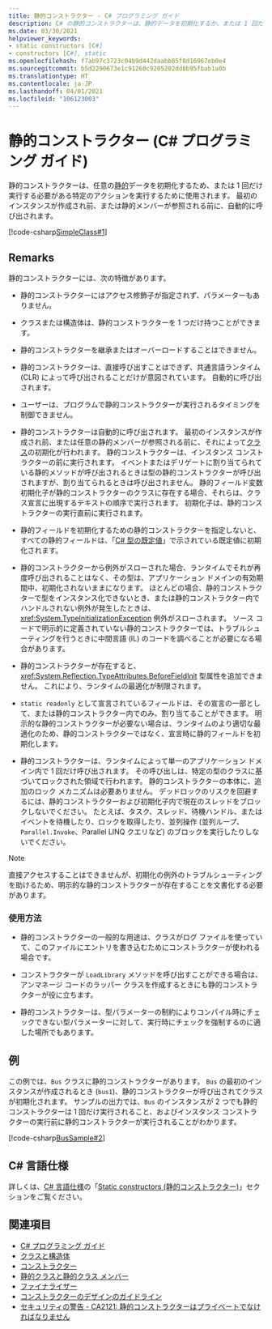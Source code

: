 ```yaml
---
title: 静的コンストラクター - C# プログラミング ガイド
description: C# の静的コンストラクターは、静的データを初期化するか、または 1 回だけ実行されるアクションを実行します。 それは、最初のインスタンスが作成される前、または静的メンバーが参照される前に実行されます。
ms.date: 03/30/2021
helpviewer_keywords:
- static constructors [C#]
- constructors [C#], static
ms.openlocfilehash: f7ab97c3723c04b9d442daabb85f8d16967eb0e4
ms.sourcegitcommit: b5d2290673e1c91260c9205202dd8b95fbab1a0b
ms.translationtype: HT
ms.contentlocale: ja-JP
ms.lasthandoff: 04/01/2021
ms.locfileid: "106123003"
---
```

# <a name="static-constructors-c-programming-guide"></a>静的コンストラクター (C# プログラミング ガイド)

静的コンストラクターは、任意の[静的](../../language-reference/keywords/static.md)データを初期化するため、または 1 回だけ実行する必要がある特定のアクションを実行するために使用されます。 最初のインスタンスが作成され前、または静的メンバーが参照される前に、自動的に呼び出されます。  
  
 [!code-csharp[SimpleClass#1](snippets/static-constructors/Program.cs#1)]

## <a name="remarks"></a>Remarks

静的コンストラクターには、次の特徴があります。  
  
- 静的コンストラクターにはアクセス修飾子が指定されず、パラメーターもありません。  

- クラスまたは構造体は、静的コンストラクターを 1 つだけ持つことができます。

- 静的コンストラクターを継承またはオーバーロードすることはできません。

- 静的コンストラクターは、直接呼び出すことはできず、共通言語ランタイム (CLR) によって呼び出されることだけが意図されています。 自動的に呼び出されます。

- ユーザーは、プログラムで静的コンストラクターが実行されるタイミングを制御できません。
  
- 静的コンストラクターは自動的に呼び出されます。 最初のインスタンスが作成され前、または任意の静的メンバーが参照される前に、それによって[クラス](../../language-reference/keywords/class.md)の初期化が行われます。 静的コンストラクターは、インスタンス コンストラクターの前に実行されます。 イベントまたはデリゲートに割り当てられている静的メソッドが呼び出されるときは型の静的コンストラクターが呼び出されますが、割り当てられるときは呼び出されません。 静的フィールド変数初期化子が静的コンストラクターのクラスに存在する場合、それらは、クラス宣言に出現するテキストの順序で実行されます。 初期化子は、静的コンストラクターの実行直前に実行されます。

- 静的フィールドを初期化するための静的コンストラクターを指定しないと、すべての静的フィールドは、「[C# 型の既定値](../../language-reference/builtin-types/default-values.md)」で示されている既定値に初期化されます。
  
- 静的コンストラクターから例外がスローされた場合、ランタイムでそれが再度呼び出されることはなく、その型は、アプリケーション ドメインの有効期間中、初期化されないままになります。 ほとんどの場合、静的コンストラクターで型をインスタンス化できないとき、または静的コンストラクター内でハンドルされない例外が発生したときは、<xref:System.TypeInitializationException> 例外がスローされます。 ソース コードで明示的に定義されていない静的コンストラクターでは、トラブルシューティングを行うときに中間言語 (IL) のコードを調べることが必要になる場合があります。

- 静的コンストラクターが存在すると、<xref:System.Reflection.TypeAttributes.BeforeFieldInit> 型属性を追加できません。 これにより、ランタイムの最適化が制限されます。

- `static readonly` として宣言されているフィールドは、その宣言の一部として、または静的コンストラクター内でのみ、割り当てることができます。 明示的な静的コンストラクターが必要ない場合は、ランタイムのより適切な最適化のため、静的コンストラクターではなく、宣言時に静的フィールドを初期化します。

- 静的コンストラクターは、ランタイムによって単一のアプリケーション ドメイン内で 1 回だけ呼び出されます。 その呼び出しは、特定の型のクラスに基づいてロックされた領域で行われます。 静的コンストラクターの本体に、追加のロック メカニズムは必要ありません。 デッドロックのリスクを回避するには、静的コンストラクターおよび初期化子内で現在のスレッドをブロックしないでください。 たとえば、タスク、スレッド、待機ハンドル、またはイベントを待機したり、ロックを取得したり、並列操作 (並列ループ、`Parallel.Invoke`、Parallel LINQ クエリなど) のブロックを実行したりしないでください。

> [!Note]
> 直接アクセスすることはできませんが、初期化の例外のトラブルシューティングを助けるため、明示的な静的コンストラクターが存在することを文書化する必要があります。

### <a name="usage"></a>使用方法

- 静的コンストラクターの一般的な用途は、クラスがログ ファイルを使っていて、このファイルにエントリを書き込むためにコンストラクターが使われる場合です。  
- コンストラクターが `LoadLibrary` メソッドを呼び出すことができる場合は、アンマネージ コードのラッパー クラスを作成するときにも静的コンストラクターが役に立ちます。  

- 静的コンストラクターは、型パラメーターの制約によりコンパイル時にチェックできない型パラメーターに対して、実行時にチェックを強制するのに適した場所でもあります。

## <a name="example"></a>例

 この例では、`Bus` クラスに静的コンストラクターがあります。 `Bus` の最初のインスタンスが作成されるとき (`bus1`)、静的コンストラクターが呼び出されてクラスが初期化されます。 サンプルの出力では、`Bus` のインスタンスが 2 つでも静的コンストラクターは 1 回だけ実行されること、およびインスタンス コンストラクターの実行前に静的コンストラクターが実行されることがわかります。  
  
 [!code-csharp[BusSample#2](snippets/static-constructors/Program.cs#2)]

## <a name="c-language-specification"></a>C# 言語仕様

詳しくは、[C# 言語仕様](~/_csharplang/spec/introduction.md)の「[Static constructors (静的コンストラクター)](~/_csharplang/spec/classes.md#static-constructors)」セクションをご覧ください。
  
## <a name="see-also"></a>関連項目

- [C# プログラミング ガイド](../index.md)
- [クラスと構造体](./index.md)
- [コンストラクター](./constructors.md)
- [静的クラスと静的クラス メンバー](./static-classes-and-static-class-members.md)
- [ファイナライザー](./destructors.md)
- [コンストラクターのデザインのガイドライン](../../../standard/design-guidelines/constructor.md#type-constructor-guidelines)
- [セキュリティの警告 - CA2121: 静的コンストラクターはプライベートでなければなりません](/visualstudio/code-quality/ca2121-static-constructors-should-be-private)
